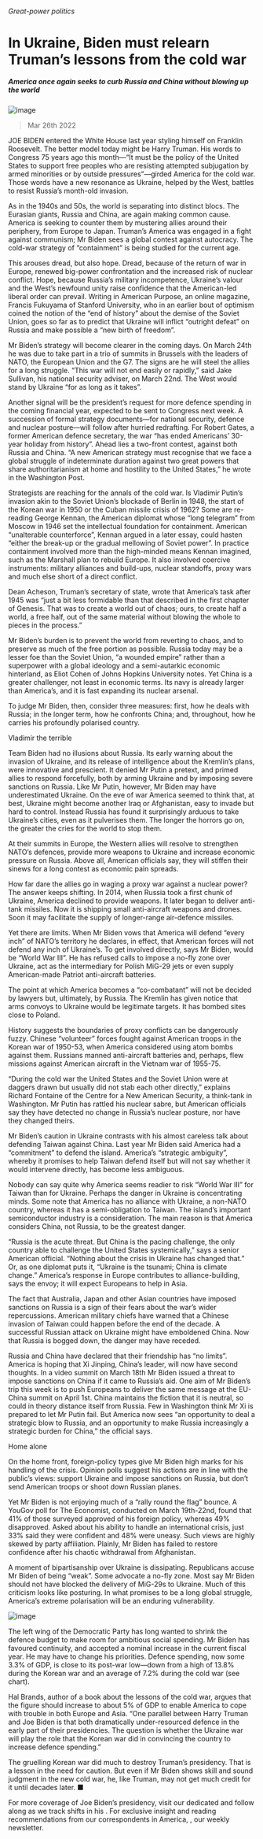 ###### Great-power politics
# In Ukraine, Biden must relearn Truman’s lessons from the cold war 
##### America once again seeks to curb Russia and China without blowing up the world 
![image](images/20220326_USP004_0.jpg) 
> Mar 26th 2022 
JOE BIDEN entered the White House last year styling himself on Franklin Roosevelt. The better model today might be Harry Truman. His words to Congress 75 years ago this month—“It must be the policy of the United States to support free peoples who are resisting attempted subjugation by armed minorities or by outside pressures”—girded America for the cold war. Those words have a new resonance as Ukraine, helped by the West, battles to resist Russia’s month-old invasion.
As in the 1940s and 50s, the world is separating into distinct blocs. The Eurasian giants, Russia and China, are again making common cause. America is seeking to counter them by mustering allies around their periphery, from Europe to Japan. Truman’s America was engaged in a fight against communism; Mr Biden sees a global contest against autocracy. The cold-war strategy of “containment” is being studied for the current age.

This arouses dread, but also hope. Dread, because of the return of war in Europe, renewed big-power confrontation and the increased risk of nuclear conflict. Hope, because Russia’s military incompetence, Ukraine’s valour and the West’s newfound unity raise confidence that the American-led liberal order can prevail. Writing in American Purpose, an online magazine, Francis Fukuyama of Stanford University, who in an earlier bout of optimism coined the notion of the “end of history” about the demise of the Soviet Union, goes so far as to predict that Ukraine will inflict “outright defeat” on Russia and make possible a “new birth of freedom”.
Mr Biden’s strategy will become clearer in the coming days. On March 24th he was due to take part in a trio of summits in Brussels with the leaders of NATO, the European Union and the G7. The signs are he will steel the allies for a long struggle. “This war will not end easily or rapidly,” said Jake Sullivan, his national security adviser, on March 22nd. The West would stand by Ukraine “for as long as it takes”.
Another signal will be the president’s request for more defence spending in the coming financial year, expected to be sent to Congress next week. A succession of formal strategy documents—for national security, defence and nuclear posture—will follow after hurried redrafting. For Robert Gates, a former American defence secretary, the war “has ended Americans’ 30-year holiday from history”. Ahead lies a two-front contest, against both Russia and China. “A new American strategy must recognise that we face a global struggle of indeterminate duration against two great powers that share authoritarianism at home and hostility to the United States,” he wrote in the Washington Post.
Strategists are reaching for the annals of the cold war. Is Vladimir Putin’s invasion akin to the Soviet Union’s blockade of Berlin in 1948, the start of the Korean war in 1950 or the Cuban missile crisis of 1962? Some are re-reading George Kennan, the American diplomat whose “long telegram” from Moscow in 1946 set the intellectual foundation for containment. American “unalterable counterforce”, Kennan argued in a later essay, could hasten “either the break-up or the gradual mellowing of Soviet power”. In practice containment involved more than the high-minded means Kennan imagined, such as the Marshall plan to rebuild Europe. It also involved coercive instruments: military alliances and build-ups, nuclear standoffs, proxy wars and much else short of a direct conflict.
Dean Acheson, Truman’s secretary of state, wrote that America’s task after 1945 was “just a bit less formidable than that described in the first chapter of Genesis. That was to create a world out of chaos; ours, to create half a world, a free half, out of the same material without blowing the whole to pieces in the process.”
Mr Biden’s burden is to prevent the world from reverting to chaos, and to preserve as much of the free portion as possible. Russia today may be a lesser foe than the Soviet Union, “a wounded empire” rather than a superpower with a global ideology and a semi-autarkic economic hinterland, as Eliot Cohen of Johns Hopkins University notes. Yet China is a greater challenger, not least in economic terms. Its navy is already larger than America’s, and it is fast expanding its nuclear arsenal.
To judge Mr Biden, then, consider three measures: first, how he deals with Russia; in the longer term, how he confronts China; and, throughout, how he carries his profoundly polarised country.
Vladimir the terrible
Team Biden had no illusions about Russia. Its early warning about the invasion of Ukraine, and its release of intelligence about the Kremlin’s plans, were innovative and prescient. It denied Mr Putin a pretext, and primed allies to respond forcefully, both by arming Ukraine and by imposing severe sanctions on Russia. Like Mr Putin, however, Mr Biden may have underestimated Ukraine. On the eve of war America seemed to think that, at best, Ukraine might become another Iraq or Afghanistan, easy to invade but hard to control. Instead Russia has found it surprisingly arduous to take Ukraine’s cities, even as it pulverises them. The longer the horrors go on, the greater the cries for the world to stop them.
At their summits in Europe, the Western allies will resolve to strengthen NATO’s defences, provide more weapons to Ukraine and increase economic pressure on Russia. Above all, American officials say, they will stiffen their sinews for a long contest as economic pain spreads.
How far dare the allies go in waging a proxy war against a nuclear power? The answer keeps shifting. In 2014, when Russia took a first chunk of Ukraine, America declined to provide weapons. It later began to deliver anti-tank missiles. Now it is shipping small anti-aircraft weapons and drones. Soon it may facilitate the supply of longer-range air-defence missiles.
Yet there are limits. When Mr Biden vows that America will defend “every inch” of NATO’s territory he declares, in effect, that American forces will not defend any inch of Ukraine’s. To get involved directly, says Mr Biden, would be “World War III”. He has refused calls to impose a no-fly zone over Ukraine, act as the intermediary for Polish MiG-29 jets or even supply American-made Patriot anti-aircraft batteries.
The point at which America becomes a “co-combatant” will not be decided by lawyers but, ultimately, by Russia. The Kremlin has given notice that arms convoys to Ukraine would be legitimate targets. It has bombed sites close to Poland.
History suggests the boundaries of proxy conflicts can be dangerously fuzzy. Chinese “volunteer” forces fought against American troops in the Korean war of 1950-53, when America considered using atom bombs against them. Russians manned anti-aircraft batteries and, perhaps, flew missions against American aircraft in the Vietnam war of 1955-75.
“During the cold war the United States and the Soviet Union were at daggers drawn but usually did not stab each other directly,” explains Richard Fontaine of the Centre for a New American Security, a think-tank in Washington. Mr Putin has rattled his nuclear sabre, but American officials say they have detected no change in Russia’s nuclear posture, nor have they changed theirs.
Mr Biden’s caution in Ukraine contrasts with his almost careless talk about defending Taiwan against China. Last year Mr Biden said America had a “commitment” to defend the island. America’s “strategic ambiguity”, whereby it promises to help Taiwan defend itself but will not say whether it would intervene directly, has become less ambiguous.
Nobody can say quite why America seems readier to risk “World War III” for Taiwan than for Ukraine. Perhaps the danger in Ukraine is concentrating minds. Some note that America has no alliance with Ukraine, a non-NATO country, whereas it has a semi-obligation to Taiwan. The island’s important semiconductor industry is a consideration. The main reason is that America considers China, not Russia, to be the greatest danger.
“Russia is the acute threat. But China is the pacing challenge, the only country able to challenge the United States systemically,” says a senior American official. “Nothing about the crisis in Ukraine has changed that.” Or, as one diplomat puts it, “Ukraine is the tsunami; China is climate change.” America’s response in Europe contributes to alliance-building, says the envoy; it will expect Europeans to help in Asia.
The fact that Australia, Japan and other Asian countries have imposed sanctions on Russia is a sign of their fears about the war’s wider repercussions. American military chiefs have warned that a Chinese invasion of Taiwan could happen before the end of the decade. A successful Russian attack on Ukraine might have emboldened China. Now that Russia is bogged down, the danger may have receded.
Russia and China have declared that their friendship has “no limits”. America is hoping that Xi Jinping, China’s leader, will now have second thoughts. In a video summit on March 18th Mr Biden issued a threat to impose sanctions on China if it came to Russia’s aid. One aim of Mr Biden’s trip this week is to push Europeans to deliver the same message at the EU-China summit on April 1st. China maintains the fiction that it is neutral, so could in theory distance itself from Russia. Few in Washington think Mr Xi is prepared to let Mr Putin fail. But America now sees “an opportunity to deal a strategic blow to Russia, and an opportunity to make Russia increasingly a strategic burden for China,” the official says.
Home alone
On the home front, foreign-policy types give Mr Biden high marks for his handling of the crisis. Opinion polls suggest his actions are in line with the public’s views: support Ukraine and impose sanctions on Russia, but don’t send American troops or shoot down Russian planes.
Yet Mr Biden is not enjoying much of a “rally round the flag” bounce. A YouGov poll for The Economist, conducted on March 19th-22nd, found that 41% of those surveyed approved of his foreign policy, whereas 49% disapproved. Asked about his ability to handle an international crisis, just 33% said they were confident and 48% were uneasy. Such views are highly skewed by party affiliation. Plainly, Mr Biden has failed to restore confidence after his chaotic withdrawal from Afghanistan.
A moment of bipartisanship over Ukraine is dissipating. Republicans accuse Mr Biden of being “weak”. Some advocate a no-fly zone. Most say Mr Biden should not have blocked the delivery of MiG-29s to Ukraine. Much of this criticism looks like posturing. In what promises to be a long global struggle, America’s extreme polarisation will be an enduring vulnerability.
![image](images/20220326_USC722.png) 

The left wing of the Democratic Party has long wanted to shrink the defence budget to make room for ambitious social spending. Mr Biden has favoured continuity, and accepted a nominal increase in the current fiscal year. He may have to change his priorities. Defence spending, now some 3.3% of GDP, is close to its post-war low—down from a high of 13.8% during the Korean war and an average of 7.2% during the cold war (see chart).
Hal Brands, author of a book about the lessons of the cold war, argues that the figure should increase to about 5% of GDP to enable America to cope with trouble in both Europe and Asia. “One parallel between Harry Truman and Joe Biden is that both dramatically under-resourced defence in the early part of their presidencies. The question is whether the Ukraine war will play the role that the Korean war did in convincing the country to increase defence spending.”
The gruelling Korean war did much to destroy Truman’s presidency. That is a lesson in the need for caution. But even if Mr Biden shows skill and sound judgment in the new cold war, he, like Truman, may not get much credit for it until decades later. ■
For more coverage of Joe Biden’s presidency, visit our dedicated  and follow along as we track shifts in his . For exclusive insight and reading recommendations from our correspondents in America, , our weekly newsletter.
